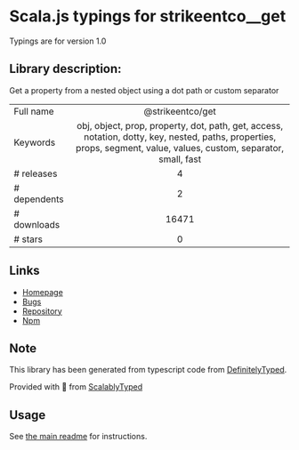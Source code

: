 
# Scala.js typings for strikeentco__get

Typings are for version 1.0

## Library description:
Get a property from a nested object using a dot path or custom separator

|                    |                 |
| ------------------ | :-------------: |
| Full name          | @strikeentco/get |
| Keywords           | obj, object, prop, property, dot, path, get, access, notation, dotty, key, nested, paths, properties, props, segment, value, values, custom, separator, small, fast |
| # releases         | 4 |
| # dependents       | 2 |
| # downloads        | 16471 |
| # stars            | 0 |

## Links
- [Homepage](https://github.com/strikeentco/get#readme)
- [Bugs](https://github.com/strikeentco/get/issues)
- [Repository](https://github.com/strikeentco/get)
- [Npm](https://www.npmjs.com/package/%40strikeentco%2Fget)
    


## Note
This library has been generated from typescript code from [DefinitelyTyped](https://definitelytyped.org).

Provided with :purple_heart: from [ScalablyTyped](https://github.com/oyvindberg/ScalablyTyped)

## Usage
See [the main readme](../../readme.md) for instructions.


